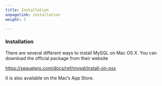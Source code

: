 ```yaml
---
title: Installation
onpagelink: installation
weight: 3

---
```


### **Installation**

There are several different ways to install MySQL on Mac OS X. You can download the official package from their website

[ https://sequelpro.com/docs/ref/mysql/install-on-osx ](https://sequelpro.com/docs/ref/mysql/install-on-osx)

It is also available on the Mac’s App Store.
